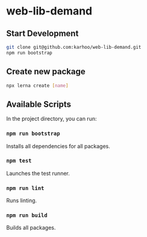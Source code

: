# web-lib-demand

## Start Development

```sh
git clone git@github.com:karhoo/web-lib-demand.git
npm run bootstrap
```

## Create new package

```sh
npx lerna create [name]
```

## Available Scripts

In the project directory, you can run:

### `npm run bootstrap`

Installs all dependencies for all packages.

### `npm test`

Launches the test runner.

### `npm run lint`

Runs linting.

### `npm run build`

Builds all packages.
